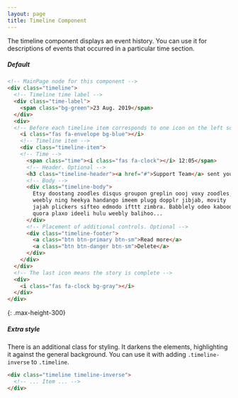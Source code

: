 ```yaml
---
layout: page
title: Timeline Component
---
```


The timeline component displays an event history. 
You can use it for descriptions of events that occurred in a particular time section.

##### Default

```html
<!-- MainPage node for this component -->
<div class="timeline">
  <!-- Timeline time label -->
  <div class="time-label">
    <span class="bg-green">23 Aug. 2019</span>
  </div>
  <div>
  <!-- Before each timeline item corresponds to one icon on the left scale -->
    <i class="fas fa-envelope bg-blue"></i>
    <!-- Timeline item -->
    <div class="timeline-item">
    <!-- Time -->
      <span class="time"><i class="fas fa-clock"></i> 12:05</span>
      <!-- Header. Optional -->
      <h3 class="timeline-header"><a href="#">Support Team</a> sent you an email</h3>
      <!-- Body -->
      <div class="timeline-body">
        Etsy doostang zoodles disqus groupon greplin oooj voxy zoodles,
        weebly ning heekya handango imeem plugg dopplr jibjab, movity
        jajah plickers sifteo edmodo ifttt zimbra. Babblely odeo kaboodle
        quora plaxo ideeli hulu weebly balihoo...
      </div>
      <!-- Placement of additional controls. Optional -->
      <div class="timeline-footer">
        <a class="btn btn-primary btn-sm">Read more</a>
        <a class="btn btn-danger btn-sm">Delete</a>
      </div>
    </div>
  </div>
  <!-- The last icon means the story is complete -->
  <div>
    <i class="fas fa-clock bg-gray"></i>
  </div>
</div>
```
{: .max-height-300}

##### Extra style

There is an additional class for styling. 
It darkens the elements, highlighting it against the general background.
You can use it with adding `.timeline-inverse` to `.timeline`.

```html
<div class="timeline timeline-inverse">
  <!-- ... Item ... -->
</div>
```
